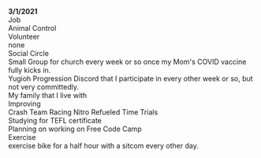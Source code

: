 **3/1/2021**  
Job  
  Animal Control  
Volunteer  
  none  
Social Circle  
  Small Group for church every week or so once my Mom's COVID vaccine fully kicks in.  
  Yugioh Progression Discord that I participate in every other week or so, but not very committedly.  
  My family that I live with  
Improving  
  Crash Team Racing Nitro Refueled Time Trials  
  Studying for TEFL certificate  
  Planning on working on Free Code Camp  
Exercise  
  exercise bike for a half hour with a sitcom every other day.  
  
